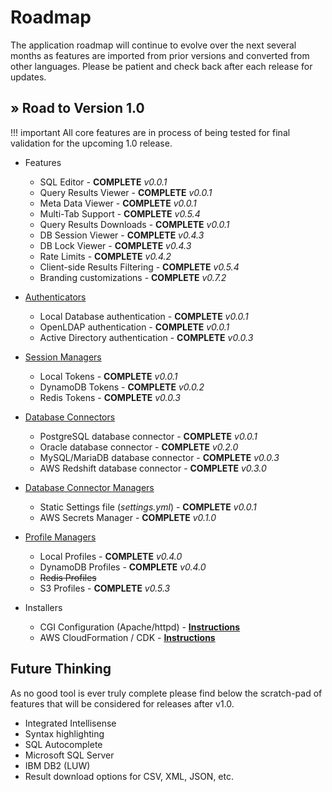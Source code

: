 # Roadmap

The application roadmap will continue to evolve over the next several months as features are imported from prior versions and converted from other languages.  Please be patient and check back after each release for updates.

## &raquo; Road to Version 1.0

!!! important
    All core features are in process of being tested for final validation for the upcoming 1.0 release.

- Features
    - SQL Editor - **COMPLETE** *v0.0.1*
    - Query Results Viewer - **COMPLETE** *v0.0.1*
    - Meta Data Viewer - **COMPLETE** *v0.0.1*
    - Multi-Tab Support - **COMPLETE** *v0.5.4*
    - Query Results Downloads - **COMPLETE** *v0.0.1*
    - DB Session Viewer - **COMPLETE** *v0.4.3*
    - DB Lock Viewer - **COMPLETE** *v0.4.3*
    - Rate Limits - **COMPLETE** *v0.4.2*
    - Client-side Results Filtering - **COMPLETE** *v0.5.4*
    - Branding customizations - **COMPLETE** *v0.7.2*

- [Authenticators](configuration/authenticator.md)
    - Local Database authentication - **COMPLETE** *v0.0.1*
    - OpenLDAP authentication - **COMPLETE** *v0.0.1*
    - Active Directory authentication - **COMPLETE** *v0.0.3*

- [Session Managers](configuration/tokenizer.md)
    - Local Tokens - **COMPLETE** *v0.0.1*
    - DynamoDB Tokens - **COMPLETE** *v0.0.2*
    - Redis Tokens - **COMPLETE** *v0.0.3*

- [Database Connectors](configuration/connections.md)
    - PostgreSQL database connector - **COMPLETE** *v0.0.1*
    - Oracle database connector - **COMPLETE** *v0.2.0*
    - MySQL/MariaDB database connector - **COMPLETE** *v0.0.3*
    - AWS Redshift database connector - **COMPLETE** *v0.3.0*

- [Database Connector Managers](configuration/connections.md)
    - Static Settings file (*settings.yml*) - **COMPLETE** *v0.0.1*
    - AWS Secrets Manager - **COMPLETE** *v0.1.0*

- [Profile Managers](configuration/profiler.md)
    - Local Profiles - **COMPLETE** *v0.4.0*
    - DynamoDB Profiles - **COMPLETE** *v0.4.0*
    - <strike>Redis Profiles</strike>
    - S3 Profiles - **COMPLETE** *v0.5.3*

- Installers
    - CGI Configuration (Apache/httpd) - [**Instructions**](installation/apache.md)
    - AWS CloudFormation / CDK - [**Instructions**](installation/aws.md)

## Future Thinking

As no good tool is ever truly complete please find below the scratch-pad of features that will be considered for releases after v1.0.

- Integrated Intellisense
- Syntax highlighting
- SQL Autocomplete
- Microsoft SQL Server
- IBM DB2 (LUW)
- Result download options for CSV, XML, JSON, etc.
